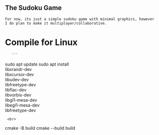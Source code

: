 ## The Sudoku Game
    For now, its just a simple sudoku game with minimal graphics, however I do plan to make it multiplayer/collaborative. 

# Compile for Linux
       ```
   sudo apt update
   sudo apt install \
       libxrandr-dev \
       libxcursor-dev \
       libudev-dev \
       libfreetype-dev \
       libflac-dev \
       libvorbis-dev \
       libgl1-mesa-dev \
       libegl1-mesa-dev \
       libfreetype-dev
   ```
    <br>
   ```
   cmake -B build
   cmake --build build
   ```

